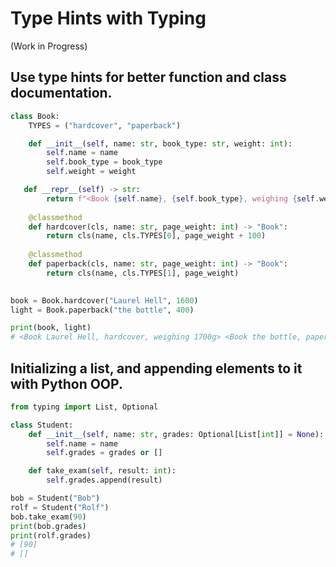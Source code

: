 # Type Hints with Typing
(Work in Progress)

## Use type hints for better function and class documentation.

```python
class Book:
    TYPES = ("hardcover", "paperback")

    def __init__(self, name: str, book_type: str, weight: int):
        self.name = name
        self.book_type = book_type
        self.weight = weight

   def __repr__(self) -> str:
        return f"<Book {self.name}, {self.book_type}, weighing {self.weight}g>"
    
    @classmethod
    def hardcover(cls, name: str, page_weight: int) -> "Book":
        return cls(name, cls.TYPES[0], page_weight + 100)
    
    @classmethod
    def paperback(cls, name: str, page_weight: int) -> "Book":
        return cls(name, cls.TYPES[1], page_weight)
     

book = Book.hardcover("Laurel Hell", 1600)
light = Book.paperback("the bottle", 400)

print(book, light)
# <Book Laurel Hell, hardcover, weighing 1700g> <Book the bottle, paperback, weighing 400g>
```

## Initializing a list, and appending elements to it with Python OOP.

```python
from typing import List, Optional

class Student:
    def __init__(self, name: str, grades: Optional[List[int]] = None):
        self.name = name
        self.grades = grades or []

    def take_exam(self, result: int):
        self.grades.append(result)

bob = Student("Bob")
rolf = Student("Rolf")
bob.take_exam(90)
print(bob.grades)
print(rolf.grades)
# [90]
# []
```
```
